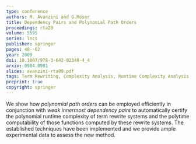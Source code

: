 ```yaml
---
type: conference
authors: M. Avanzini and G.Moser
title: Dependency Pairs and Polynomial Path Orders
proceedings: rta20
volume: 5595
series: lncs
publisher: springer
pages: 48--62
year: 2009
doi: 10.1007/978-3-642-02348-4_4
arxiv: 0904.0981
slides: avanzini-rta09.pdf
tags: Term Rewriting, Complexity Analysis, Runtime Complexity Analysis, Path Orders, Predicative Recursion, Automation
preprint: true
copyright: springer
---
```


We show how *polynomial path orders* can be employed efficiently in 
conjunction with *weak innermost dependency pairs* to automatically certify the
polynomial runtime complexity of term rewrite systems and
the polytime computability of those functions computed by these
rewrite systems.
The established techniques have been implemented and we provide ample
experimental data to assess the new method.
